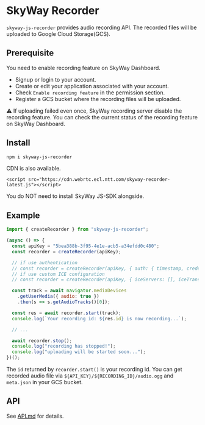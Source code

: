 # SkyWay Recorder
`skyway-js-recorder` provides audio recording API.
The recorded files will be uploaded to Google Cloud Storage(GCS).

## Prerequisite

You need to enable recording feature on SkyWay Dashboard.

- Signup or login to your account.
- Create or edit your application associated with your account.
- Check `Enable recording feature` in the permission section.
- Register a GCS bucket where the recording files will be uploaded.

:warning: If uploading failed even once, SkyWay recording server disable the recording feature.
You can check the current status of the recording feature on SkyWay Dashboard.

## Install

```sh
npm i skyway-js-recorder
```

CDN is also available.

```
<script src="https://cdn.webrtc.ecl.ntt.com/skyway-recorder-latest.js"></script>
```

You do NOT need to install SkyWay JS-SDK alongside.

## Example

```js
import { createRecorder } from "skyway-js-recorder";

(async () => {
  const apiKey = "5bea388b-3f95-4e1e-acb5-a34efdd0c480";
  const recorder = createRecorder(apiKey);

  // if use authentication
  // const recorder = createRecorder(apiKey, { auth: { timestamp, credential } });
  // if use custom ICE configuration
  // const recorder = createRecorder(apiKey, { iceServers: [], iceTransportPolicy: "relay" });

  const track = await navigator.mediaDevices
    .getUserMedia({ audio: true })
    .then(s => s.getAudioTracks()[0]);

  const res = await recorder.start(track);
  console.log(`Your recording id: ${res.id} is now recording...`);

  // ...

  await recorder.stop();
  console.log("recording has stopped!");
  console.log("uploading will be started soon...");
})();
```

The `id` returned by `recorder.start()` is your recording id.
You can get recorded audio file via `${API_KEY}/${RECORDING_ID}/audio.ogg` and `meta.json` in your GCS bucket.

## API

See [API.md](./API.md) for details.

